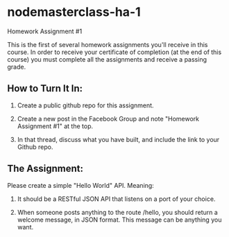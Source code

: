 # nodemasterclass-ha-1
Homework Assignment #1

This is the first of several homework assignments you'll receive in this course. In order to receive your certificate of completion (at the end of this course) you must complete all the assignments and receive a passing grade. 

## How to Turn It In:

1. Create a public github repo for this assignment. 

2. Create a new post in the Facebook Group  and note "Homework Assignment #1" at the top.

3. In that thread, discuss what you have built, and include the link to your Github repo. 

## The Assignment:

Please create a simple "Hello World" API. Meaning:

1. It should be a RESTful JSON API that listens on a port of your choice. 

2. When someone posts anything to the route /hello, you should return a welcome message, in JSON format. This message can be anything you want. 
